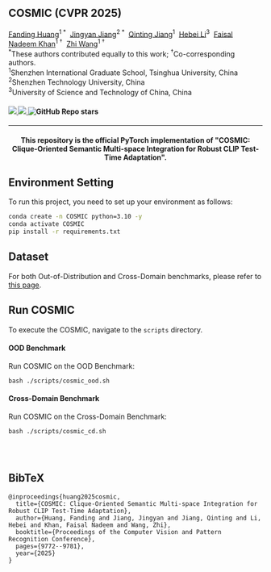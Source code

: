 <div align="left">
<h2>COSMIC (CVPR 2025)</h2>

<div>    
    <a href='https://hf618.github.io/' target='_blank'>Fanding Huang</a><sup>1 *</sup>&nbsp;
    <a href='https://www.jiangjingyan.com/' target='_blank'>Jingyan Jiang</a><sup>2 *</sup>&nbsp;
    <a href='https://dblp.org/pid/285/0493.html' target='_blank'>Qinting Jiang</a><sup>1</sup>&nbsp;
    <a href='https://scholar.google.cz/citations?user=rgeEZmsAAAAJ&hl=zh-CN' target='_blank'>Hebei Li</a><sup>3</sup>&nbsp;
    <a href='https://www.sigs.tsinghua.edu.cn/Faisal_en/main.psp' target='_blank'>Faisal Nadeem Khan</a><sup>1 †</sup>&nbsp;
    <a href='http://pages.mmlab.top/' target='_blank'>Zhi Wang</a><sup>1 †</sup>
</div>

<div>
    <sup>*</sup>These authors contributed equally to this work;</span> <sup>†</sup>Co-corresponding authors.</span>
</div>
<div>
    <sup>1</sup>Shenzhen International Graduate School, Tsinghua University, China
</div>
<div>
    <sup>2</sup>Shenzhen Technology University, China
</div>
<div>
    <sup>3</sup>University of Science and Technology of China, China
</div>

<div>
    <h4 align="left">
        <a href="https://hf618.github.io/COSMIC_Project/" target='_blank'>
        <img src="https://img.shields.io/badge/🐳-Project%20Page-blue">
        </a>
        <a href="https://arxiv.org/abs/2503.23388" target='_blank'>
        <img src="https://img.shields.io/badge/arXiv-2412.11365-b31b1b.svg">
        </a>
        <img alt="GitHub Repo stars" src="https://img.shields.io/github/stars/hf618/COSMIC">
    </h4>
</div>

---

<div align="center">
    <h4>
        This repository is the official PyTorch implementation of "COSMIC: Clique-Oriented Semantic Multi-space Integration for Robust CLIP Test-Time Adaptation".
    </h4>
</div>

## Environment Setting
To run this project, you need to set up your environment as follows:
```bash
conda create -n COSMIC python=3.10 -y
conda activate COSMIC
pip install -r requirements.txt
```
## Dataset
For both Out-of-Distribution and Cross-Domain benchmarks, please refer to [this page](https://github.com/azshue/TPT).

## Run COSMIC
To execute the COSMIC, navigate to the `scripts` directory.

#### OOD Benchmark
Run COSMIC on the OOD Benchmark:
```
bash ./scripts/cosmic_ood.sh
```

#### Cross-Domain Benchmark
Run COSMIC on the Cross-Domain Benchmark:
```
bash ./scripts/cosmic_cd.sh
```
<p style="padding: 15px"></p>
<section class="section" id="BibTeX">
  <div class="container is-max-desktop content">
    <h2 class="title">BibTeX</h2>
    <pre><code>@inproceedings{huang2025cosmic,
  title={COSMIC: Clique-Oriented Semantic Multi-space Integration for Robust CLIP Test-Time Adaptation},
  author={Huang, Fanding and Jiang, Jingyan and Jiang, Qinting and Li, Hebei and Khan, Faisal Nadeem and Wang, Zhi},
  booktitle={Proceedings of the Computer Vision and Pattern Recognition Conference},
  pages={9772--9781},
  year={2025}
}</code></pre>
  </div>
</section>

